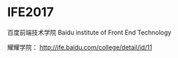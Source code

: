 # IFE2017

百度前端技术学院
Baidu institute of Front End Technology

耀耀学院： http://ife.baidu.com/college/detail/id/11
